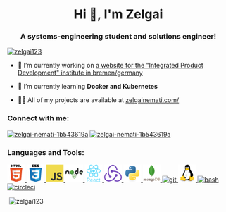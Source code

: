 <h1 align="center">Hi 👋, I'm Zelgai</h1>
<h3 align="center">A systems-engineering student and solutions engineer!</h3>

<p align="left"> <a href="https://github.com/ryo-ma/github-profile-trophy"><img src="https://github-profile-trophy.vercel.app/?username=zelgai123" alt="zelgai123" /></a> </p>

- 🔭 I’m currently working on [a website for the "Integrated Product Development" institute in bremen/germany](https://github.com/Web-App-zur-Einzelblattmontagen/offshoreSingleBladeAssembly)

- 🌱 I’m currently learning **Docker and Kubernetes**

- 👨‍💻 All of my projects are available at [zelgainemati.com/](https://zelgainemati.com/)

<h3 align="left">Connect with me:</h3>
<p align="left">
<a href="https://linkedin.com/in/zelgai-nemati-1b543619a" target="blank"><img align="center" src="https://cdn.jsdelivr.net/npm/simple-icons@3.0.1/icons/linkedin.svg" alt="zelgai-nemati-1b543619a" height="30" width="40" /></a>
<a href="https://www.xing.com/profile/Zelgai_Nemati/portfolio" target="blank"><img align="center" src="https://cdn.jsdelivr.net/npm/simple-icons@3.0.1/icons/xing.svg" alt="zelgai-nemati-1b543619a" height="30" width="40" /></a>
</p>

<h3 align="left">Languages and Tools:</h3>
<p align="left">
<a href="https://www.w3.org/html/" target="_blank"> <img src="https://raw.githubusercontent.com/devicons/devicon/master/icons/html5/html5-original-wordmark.svg" alt="html5" width="40" height="40"/> </a> 
<a href="https://www.w3schools.com/css/" target="_blank"> <img src="https://raw.githubusercontent.com/devicons/devicon/master/icons/css3/css3-original-wordmark.svg" alt="css3" width="40" height="40"/> </a>
<a href="https://developer.mozilla.org/en-US/docs/Web/JavaScript" target="_blank"> <img src="https://raw.githubusercontent.com/devicons/devicon/master/icons/javascript/javascript-original.svg" alt="javascript" width="40" height="40"/> </a>
<a href="https://nodejs.org" target="_blank"> <img src="https://raw.githubusercontent.com/devicons/devicon/master/icons/nodejs/nodejs-original-wordmark.svg" alt="nodejs" width="40" height="40"/> </a>
<a href="https://reactjs.org/" target="_blank"> <img src="https://raw.githubusercontent.com/devicons/devicon/master/icons/react/react-original-wordmark.svg" alt="react" width="40" height="40"/> </a>
<a href="https://redux.js.org" target="_blank"> <img src="https://raw.githubusercontent.com/devicons/devicon/master/icons/redux/redux-original.svg" alt="redux" width="40" height="40"/> </a>   
<a href="https://www.python.org" target="_blank"> <img src="https://raw.githubusercontent.com/devicons/devicon/master/icons/python/python-original.svg" alt="python" width="40" height="40"/> </a>
<a href="https://www.mongodb.com/" target="_blank"> <img src="https://raw.githubusercontent.com/devicons/devicon/master/icons/mongodb/mongodb-original-wordmark.svg" alt="mongodb" width="40" height="40"/> </a> 
<a href="https://git-scm.com/" target="_blank"> <img src="https://www.vectorlogo.zone/logos/git-scm/git-scm-icon.svg" alt="git" width="40" height="40"/> </a>
<a href="https://www.linux.org/" target="_blank"> <img src="https://raw.githubusercontent.com/devicons/devicon/master/icons/linux/linux-original.svg" alt="linux" width="40" height="40"/> </a>
<a href="https://www.gnu.org/software/bash/" target="_blank"> <img src="https://www.vectorlogo.zone/logos/gnu_bash/gnu_bash-icon.svg" alt="bash" width="40" height="40"/> </a> 
<a href="https://circleci.com" target="_blank"> <img src="https://www.vectorlogo.zone/logos/circleci/circleci-icon.svg" alt="circleci" width="40" height="40"/> </a>  

 
 
 

</p>

<p>&nbsp;<img align="center" src="https://github-readme-stats.vercel.app/api?username=zelgai123&show_icons=true&locale=en" alt="zelgai123" /></p>
